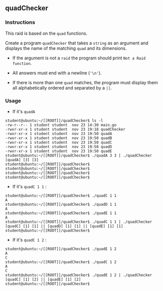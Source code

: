 ## quadChecker

### Instructions

This raid is based on the `quad` functions.

Create a program `quadChecker` that takes a `string` as an argument and displays the name of the matching `quad` and its dimensions.

- If the argument is not a `raid` the program should print `Not a Raid function`.

- All answers must end with a newline (`'\n'`).

- If there is more than one `quad` matches, the program must display them all alphabetically ordered and separated by a `||`.

### Usage

- If it's `quadA`

```console
student@ubuntu:~/[[ROOT]]/quadChecker$ ls -l
-rw-r--r-- 1 student student  nov 23 14:30 main.go
-rwxr-xr-x 1 student student  nov 23 19:18 quadChecker
-rwxr-xr-x 1 student student  nov 23 19:50 quadA
-rwxr-xr-x 1 student student  nov 23 19:50 quadB
-rwxr-xr-x 1 student student  nov 23 19:50 quadC
-rwxr-xr-x 1 student student  nov 23 19:50 quadD
-rwxr-xr-x 1 student student  nov 23 19:50 quadE
student@ubuntu:~/[[ROOT]]/quadChecker$ ./quadA 3 3 | ./quadChecker
[quadA] [3] [3]
student@ubuntu:~/[[ROOT]]/quadChecker$
student@ubuntu:~/[[ROOT]]/quadChecker$
student@ubuntu:~/[[ROOT]]/quadChecker$
student@ubuntu:~/[[ROOT]]/quadChecker$
```

- If it's `quadC 1 1` :

```console
student@ubuntu:~/[[ROOT]]/quadChecker$ ./quadC 1 1
A
student@ubuntu:~/[[ROOT]]/quadChecker$ ./quadD 1 1
A
student@ubuntu:~/[[ROOT]]/quadChecker$ ./quadE 1 1
A
student@ubuntu:~/[[ROOT]]/quadChecker$ ./quadC 1 1 | ./quadChecker
[quadC] [1] [1] || [quadD] [1] [1] || [quadE] [1] [1]
student@ubuntu:~/[[ROOT]]/quadChecker$
```

- If it's `quadC 1 2` :

```console
student@ubuntu:~/[[ROOT]]/quadChecker$ ./quadE 1 2
A
C
student@ubuntu:~/[[ROOT]]/quadChecker$ ./quadC 1 2
A
C
student@ubuntu:~/[[ROOT]]/quadChecker$ ./quadE 1 2 | ./quadChecker
[quadC] [1] [2] || [quadE] [1] [2]
student@ubuntu:~/[[ROOT]]/quadChecker$
```
